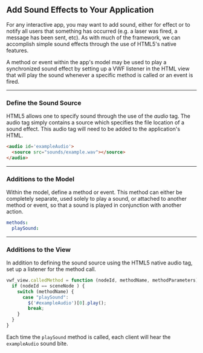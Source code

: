 ## <a name="sound">Add Sound Effects to Your Application</a>

For any interactive app, you may want to add sound, either for effect or to notify all users that something has occurred (e.g. a laser was fired, a message has been sent, etc). As with much of the framework, we can accomplish simple sound effects through the use of HTML5's native features. 

A method or event within the app's model may be used to play a synchronized sound effect by setting up a VWF listener in the HTML view that will play the sound whenever a specific method is called or an event is fired.

--------------

### Define the Sound Source

HTML5 allows one to specify sound through the use of the *audio* tag. The audio tag simply contains a source which specifies the file location of a sound effect. This audio tag will need to be added to the application's HTML. 

```html
<audio id='exampleAudio'>
  <source src="sounds/example.wav"></source>
</audio>
```

--------------

### Additions to the Model

Within the model, define a method or event. This method can either be completely separate, used solely to play a sound, or attached to another method or event, so that a sound is played in conjunction with another action. 

```yaml
methods:
  playSound:
```

--------------

### Additions to the View

In addition to defining the sound source using the HTML5 native audio tag, set up a listener for the method call. 

```javascript
vwf_view.calledMethod = function (nodeId, methodName, methodParameters) {
  if (nodeId == sceneNode ) {
    switch (methodName) {
      case "playSound":
        $('#exampleAudio')[0].play();
        break;
    }
  }
}
```

Each time the <code>playSound</code> method is called, each client will hear the <code>exampleAudio</code> sound bite.

